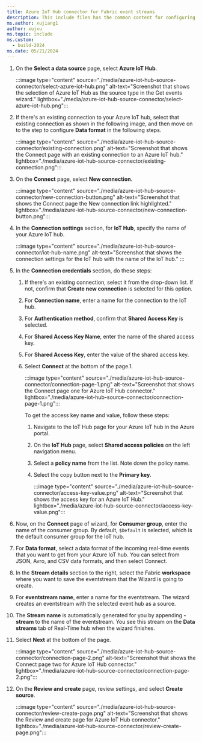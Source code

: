 ```yaml
---
title: Azure IoT Hub connector for Fabric event streams
description: This include files has the common content for configuring an Azure IoT Hub connector for Fabric event streams and Real-Time hub. 
ms.author: xujiang1
author: xujxu 
ms.topic: include
ms.custom:
  - build-2024
ms.date: 05/21/2024
---
```


1. On the **Select a data source** page, select **Azure IoT Hub**. 

    :::image type="content" source="./media/azure-iot-hub-source-connector/select-azure-iot-hub.png" alt-text="Screenshot that shows the selection of Azure IoT Hub as the source type in the Get events wizard." lightbox="./media/azure-iot-hub-source-connector/select-azure-iot-hub.png":::
1. If there's an existing connection to your Azure IoT hub, select that existing connection as shown in the following image, and then move on to the step to configure **Data format** in the following steps.

    :::image type="content" source="./media/azure-iot-hub-source-connector/existing-connection.png" alt-text="Screenshot that shows the Connect page with an existing connection to an Azure IoT hub." lightbox="./media/azure-iot-hub-source-connector/existing-connection.png":::    
1. On the **Connect** page, select **New connection**.

    :::image type="content" source="./media/azure-iot-hub-source-connector/new-connection-button.png" alt-text="Screenshot that shows the Connect page the New connection link highlighted." lightbox="./media/azure-iot-hub-source-connector/new-connection-button.png":::     
1. In the **Connection settings** section, for **IoT Hub**, specify the name of your Azure IoT hub.

    :::image type="content" source="./media/azure-iot-hub-source-connector/iot-hub-name.png" alt-text="Screenshot that shows the connection settings for the IoT hub with the name of the IoT hub." :::        
1. In the **Connection credentials** section, do these steps:
    1. If there's an existing connection, select it from the drop-down list. If not, confirm that **Create new connection** is selected for this option.
    1. For **Connection name**, enter a name for the connection to the IoT hub.
    1. For **Authentication method**, confirm that **Shared Access Key** is selected.
    1. For **Shared Access Key Name**, enter the name of the shared access key. 
    1. For **Shared Access Key**, enter the value of the shared access key.
    1. Select **Connect** at the bottom of the page.1. 
        
        :::image type="content" source="./media/azure-iot-hub-source-connector/connection-page-1.png" alt-text="Screenshot that shows the Connect page one for Azure IoT Hub connector." lightbox="./media/azure-iot-hub-source-connector/connection-page-1.png":::

        To get the access key name and value, follow these steps: 
        1. Navigate to the IoT Hub page for your Azure IoT hub in the Azure portal. 
        1. On the **IoT Hub** page, select **Shared access policies** on the left navigation menu.
        1. Select a **policy name** from the list. Note down the policy name.
        1. Select the copy button next to the **Primary key**. 
    
            :::image type="content" source="./media/azure-iot-hub-source-connector/access-key-value.png" alt-text="Screenshot that shows the access key for an Azure IoT Hub." lightbox="./media/azure-iot-hub-source-connector/access-key-value.png":::                        
1. Now, on the **Connect** page of wizard, for **Consumer group**, enter the name of the consumer group. By default, `$Default` is selected, which is the default consumer group for the IoT hub. 
1. For **Data format**, select a data format of the incoming real-time events that you want to get from your Azure IoT hub. You can select from JSON, Avro, and CSV data formats, and then select Connect.
1. In the **Stream details** section to the right, select the Fabric **workspace** where you want to save the eventstream that the Wizard is going to create. 
1. For **eventstream name**, enter a name for the eventstream. The wizard creates an eventstream with the selected event hub as a source.
1. The **Stream name** is automatically generated for you by appending **-stream** to the name of the eventstream. You see this stream on the **Data streams** tab of Real-Time hub when the wizard finishes. 
1. Select **Next** at the bottom of the page. 
    
    :::image type="content" source="./media/azure-iot-hub-source-connector/connection-page-2.png" alt-text="Screenshot that shows the Connect page two for Azure IoT Hub connector." lightbox="./media/azure-iot-hub-source-connector/connection-page-2.png":::        
1. On the **Review and create** page, review settings, and select **Create source**. 

    :::image type="content" source="./media/azure-iot-hub-source-connector/review-create-page.png" alt-text="Screenshot that shows the Review and create page for Azure IoT Hub connector." lightbox="./media/azure-iot-hub-source-connector/review-create-page.png":::        

